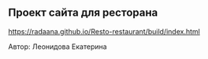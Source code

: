 Проект сайта для ресторана
----------------------------
https://radaana.github.io/Resto-restaurant/build/index.html

Автор: Леонидова Екатерина     
